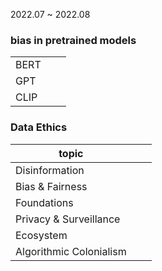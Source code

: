 2022.07 ~ 2022.08

### bias in pretrained models

||||
|---|---|---|
|BERT|||
|GPT|||
|CLIP|||

### Data Ethics

|topic|||
|---|---|---|
|Disinformation|||
|Bias & Fairness|||
|Foundations|||
|Privacy & Surveillance|||
|Ecosystem|||
|Algorithmic Colonialism|||
